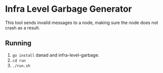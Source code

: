 # Infra Level Garbage Generator
This tool sends invalid messages to a node, making sure the node does not crash as a result.

## Running
 1. `go install` danad and infra-level-garbage.
 2. `cd run`
 3. `./run.sh`


